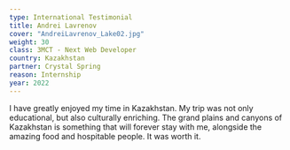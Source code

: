```yaml
---
type: International Testimonial
title: Andrei Lavrenov
cover: "AndreiLavrenov_Lake02.jpg"
weight: 30
class: 3MCT - Next Web Developer
country: Kazakhstan
partner: Crystal Spring
reason: Internship
year: 2022
---
```

I have greatly enjoyed my time in Kazakhstan. My trip was not only educational, but also culturally enriching. The grand plains and canyons of Kazakhstan is something that will forever stay with me, alongside the amazing food and hospitable people. It was worth it.